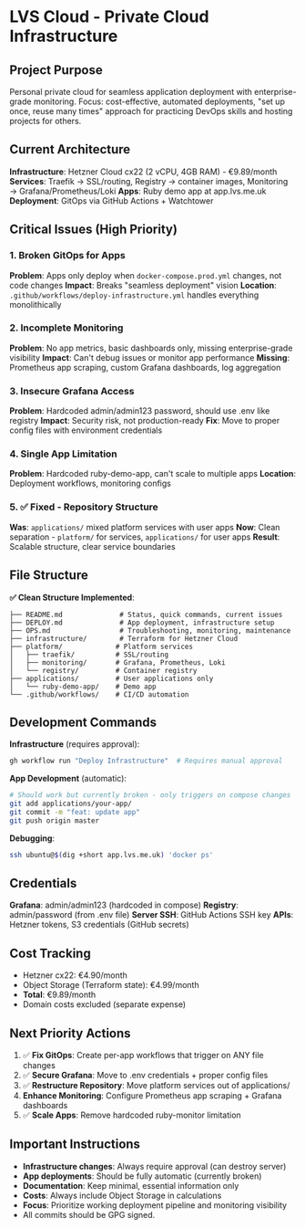 # LVS Cloud - Private Cloud Infrastructure

## Project Purpose

Personal private cloud for seamless application deployment with enterprise-grade monitoring. Focus: cost-effective, automated deployments, "set up once, reuse many times" approach for practicing DevOps skills and hosting projects for others.

## Current Architecture

**Infrastructure**: Hetzner Cloud cx22 (2 vCPU, 4GB RAM) - €9.89/month
**Services**: Traefik → SSL/routing, Registry → container images, Monitoring → Grafana/Prometheus/Loki
**Apps**: Ruby demo app at app.lvs.me.uk
**Deployment**: GitOps via GitHub Actions + Watchtower

## Critical Issues (High Priority)

### 1. Broken GitOps for Apps
**Problem**: Apps only deploy when `docker-compose.prod.yml` changes, not code changes
**Impact**: Breaks "seamless deployment" vision
**Location**: `.github/workflows/deploy-infrastructure.yml` handles everything monolithically

### 2. Incomplete Monitoring
**Problem**: No app metrics, basic dashboards only, missing enterprise-grade visibility
**Impact**: Can't debug issues or monitor app performance
**Missing**: Prometheus app scraping, custom Grafana dashboards, log aggregation

### 3. Insecure Grafana Access
**Problem**: Hardcoded admin/admin123 password, should use .env like registry
**Impact**: Security risk, not production-ready
**Fix**: Move to proper config files with environment credentials

### 4. Single App Limitation
**Problem**: Hardcoded ruby-demo-app, can't scale to multiple apps
**Location**: Deployment workflows, monitoring configs

### 5. ✅ Fixed - Repository Structure
**Was**: `applications/` mixed platform services with user apps
**Now**: Clean separation - `platform/` for services, `applications/` for user apps
**Result**: Scalable structure, clear service boundaries

## File Structure

**✅ Clean Structure Implemented**:
```
├── README.md              # Status, quick commands, current issues
├── DEPLOY.md              # App deployment, infrastructure setup
├── OPS.md                 # Troubleshooting, monitoring, maintenance
├── infrastructure/        # Terraform for Hetzner Cloud
├── platform/             # Platform services
│   ├── traefik/          # SSL/routing
│   ├── monitoring/       # Grafana, Prometheus, Loki
│   └── registry/         # Container registry
├── applications/         # User applications only
│   └── ruby-demo-app/    # Demo app
└── .github/workflows/    # CI/CD automation
```

## Development Commands

**Infrastructure** (requires approval):
```bash
gh workflow run "Deploy Infrastructure"  # Requires manual approval
```

**App Development** (automatic):
```bash
# Should work but currently broken - only triggers on compose changes
git add applications/your-app/
git commit -m "feat: update app"
git push origin master
```

**Debugging**:
```bash
ssh ubuntu@$(dig +short app.lvs.me.uk) 'docker ps'
```

## Credentials

**Grafana**: admin/admin123 (hardcoded in compose)
**Registry**: admin/password (from .env file)
**Server SSH**: GitHub Actions SSH key
**APIs**: Hetzner tokens, S3 credentials (GitHub secrets)

## Cost Tracking

- Hetzner cx22: €4.90/month
- Object Storage (Terraform state): €4.99/month
- **Total**: €9.89/month
- Domain costs excluded (separate expense)

## Next Priority Actions

1. ✅ **Fix GitOps**: Create per-app workflows that trigger on ANY file changes
2. ✅ **Secure Grafana**: Move to .env credentials + proper config files
3. ✅ **Restructure Repository**: Move platform services out of applications/
4. **Enhance Monitoring**: Configure Prometheus app scraping + Grafana dashboards
5. ✅ **Scale Apps**: Remove hardcoded ruby-monitor limitation

## Important Instructions

- **Infrastructure changes**: Always require approval (can destroy server)
- **App deployments**: Should be fully automatic (currently broken)
- **Documentation**: Keep minimal, essential information only
- **Costs**: Always include Object Storage in calculations
- **Focus**: Prioritize working deployment pipeline and monitoring visibility
- All commits should be GPG signed.
